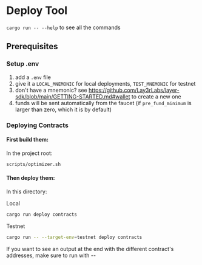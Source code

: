 # Deploy Tool

`cargo run -- --help` to see all the commands

## Prerequisites

### Setup .env

1. add a `.env` file
2. give it a `LOCAL_MNEMONIC` for local deployments, `TEST_MNEMONIC` for testnet
3. don't have a mnemonic? see https://github.com/Lay3rLabs/layer-sdk/blob/main/GETTING-STARTED.md#wallet to create a new one
4. funds will be sent automatically from the faucet (if `pre_fund_minimum` is larger than zero, which it is by default)

### Deploying Contracts

#### First build them:

In the project root:

```bash
scripts/optimizer.sh
```

#### Then deploy them:

In this directory:

Local

```bash
cargo run deploy contracts
```

Testnet
```bash
cargo run -- --target-env=testnet deploy contracts
```

If you want to see an output at the end with the different contract's addresses, make sure to run with --